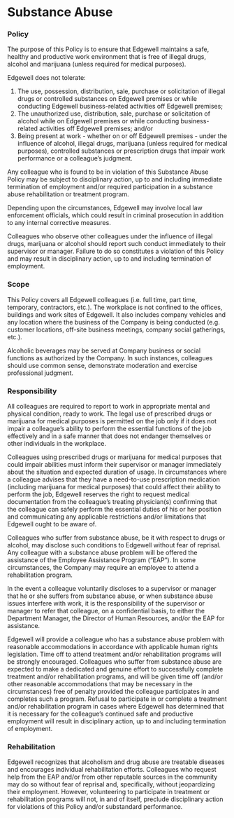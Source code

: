 # Substance Abuse

### Policy

The purpose of this Policy is to ensure that Edgewell maintains a safe, healthy and productive work environment that is free of illegal drugs, alcohol and marijuana \(unless required for medical purposes\).

Edgewell does not tolerate:

1. The use, possession, distribution, sale, purchase or solicitation of illegal drugs or controlled substances on Edgewell premises or while conducting Edgewell business-related activities off Edgewell premises;
2. The unauthorized use, distribution, sale, purchase or solicitation of alcohol while on Edgewell premises or while conducting business-related activities off Edgewell premises; and/or
3. Being present at work - whether on or off Edgewell premises - under the influence of alcohol, illegal drugs, marijuana \(unless required for medical purposes\), controlled substances or prescription drugs that impair work performance or a colleague’s judgment.

Any colleague who is found to be in violation of this Substance Abuse Policy may be subject to disciplinary action, up to and including immediate termination of employment and/or required participation in a substance abuse rehabilitation or treatment program.

Depending upon the circumstances, Edgewell may involve local law enforcement officials, which could result in criminal prosecution in addition to any internal corrective measures.

Colleagues who observe other colleagues under the influence of illegal drugs, marijuana or alcohol should report such conduct immediately to their supervisor or manager. Failure to do so constitutes a violation of this Policy and may result in disciplinary action, up to and including termination of employment.

### Scope

This Policy covers all Edgewell colleagues \(i.e. full time, part time, temporary, contractors, etc.\). The workplace is not confined to the offices, buildings and work sites of Edgewell. It also includes company vehicles and any location where the business of the Company is being conducted \(e.g. customer locations, off-site business meetings, company social gatherings, etc.\).

Alcoholic beverages may be served at Company business or social functions as authorized by the Company. In such instances, colleagues should use common sense, demonstrate moderation and exercise professional judgment.

### Responsibility

All colleagues are required to report to work in appropriate mental and physical condition, ready to work. The legal use of prescribed drugs or marijuana for medical purposes is permitted on the job only if it does not impair a colleague’s ability to perform the essential functions of the job effectively and in a safe manner that does not endanger themselves or other individuals in the workplace.

Colleagues using prescribed drugs or marijuana for medical purposes that could impair abilities must inform their supervisor or manager immediately about the situation and expected duration of usage. In circumstances where a colleague advises that they have a need-to-use prescription medication \(including marijuana for medical purposes\) that could affect their ability to perform the job, Edgewell reserves the right to request medical documentation from the colleague’s treating physician\(s\) confirming that the colleague can safely perform the essential duties of his or her position and communicating any applicable restrictions and/or limitations that Edgewell ought to be aware of.

Colleagues who suffer from substance abuse, be it with respect to drugs or alcohol, may disclose such conditions to Edgewell without fear of reprisal. Any colleague with a substance abuse problem will be offered the assistance of the Employee Assistance Program \(“EAP”\). In some circumstances, the Company may require an employee to attend a rehabilitation program.

In the event a colleague voluntarily discloses to a supervisor or manager that he or she suffers from substance abuse, or when substance abuse issues interfere with work, it is the responsibility of the supervisor or manager to refer that colleague, on a confidential basis, to either the Department Manager, the Director of Human Resources, and/or the EAP for assistance.

Edgewell will provide a colleague who has a substance abuse problem with reasonable accommodations in accordance with applicable human rights legislation. Time off to attend treatment and/or rehabilitation programs will be strongly encouraged. Colleagues who suffer from substance abuse are expected to make a dedicated and genuine effort to successfully complete treatment and/or rehabilitation programs, and will be given time off \(and/or other reasonable accommodations that may be necessary in the circumstances\) free of penalty provided the colleague participates in and completes such a program. Refusal to participate in or complete a treatment and/or rehabilitation program in cases where Edgewell has determined that it is necessary for the colleague’s continued safe and productive employment will result in disciplinary action, up to and including termination of employment.

### Rehabilitation

Edgewell recognizes that alcoholism and drug abuse are treatable diseases and encourages individual rehabilitation efforts. Colleagues who request help from the EAP and/or from other reputable sources in the community may do so without fear of reprisal and, specifically, without jeopardizing their employment. However, volunteering to participate in treatment or rehabilitation programs will not, in and of itself, preclude disciplinary action for violations of this Policy and/or substandard performance.

